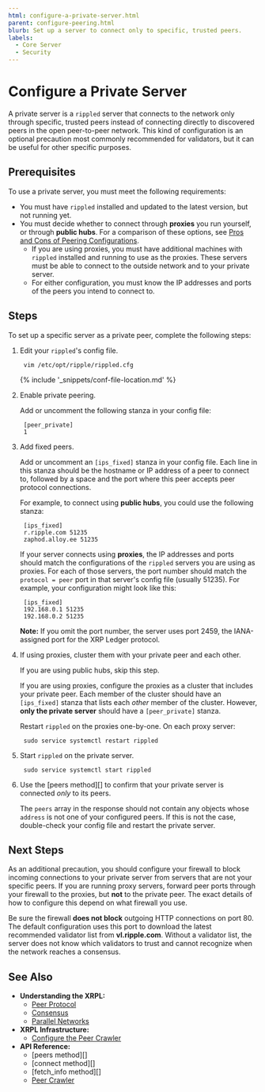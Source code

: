 ```yaml
---
html: configure-a-private-server.html
parent: configure-peering.html
blurb: Set up a server to connect only to specific, trusted peers.
labels:
  - Core Server
  - Security
---
```

# Configure a Private Server

A private server is a `rippled` server that connects to the network only through specific, trusted peers instead of connecting directly to discovered peers in the open peer-to-peer network. This kind of configuration is an optional precaution most commonly recommended for validators, but it can be useful for other specific purposes.

## Prerequisites

To use a private server, you must meet the following requirements:

- You must have `rippled` installed and updated to the latest version, but not running yet.
- You must decide whether to connect through **proxies** you run yourself, or through **public hubs**. For a comparison of these options, see [Pros and Cons of Peering Configurations](../../peer-protocol.md#pros-and-cons-of-peering-configurations).
    - If you are using proxies, you must have additional machines with `rippled` installed and running to use as the proxies. These servers must be able to connect to the outside network and to your private server.
    - For either configuration, you must know the IP addresses and ports of the peers you intend to connect to.

## Steps

To set up a specific server as a private peer, complete the following steps:

1. Edit your `rippled`'s config file.

        vim /etc/opt/ripple/rippled.cfg

    {% include '_snippets/conf-file-location.md' %}<!--_ -->

2. Enable private peering.

    Add or uncomment the following stanza in your config file:

        [peer_private]
        1

3. Add fixed peers.

    Add or uncomment an `[ips_fixed]` stanza in your config file. Each line in this stanza should be the hostname or IP address of a peer to connect to, followed by a space and the port where this peer accepts peer protocol connections.

    For example, to connect using **public hubs**, you could use the following stanza:

        [ips_fixed]
        r.ripple.com 51235
        zaphod.alloy.ee 51235

    If your server connects using **proxies**, the IP addresses and ports should match the configurations of the `rippled` servers you are using as proxies. For each of those servers, the port number should match the `protocol = peer` port in that server's config file (usually 51235). For example, your configuration might look like this:

        [ips_fixed]
        192.168.0.1 51235
        192.168.0.2 51235

    **Note:** If you omit the port number, the server uses port 2459, the IANA-assigned port for the XRP Ledger protocol.

4. If using proxies, cluster them with your private peer and each other.

    If you are using public hubs, skip this step.

    If you are using proxies, configure the proxies as a cluster that includes your private peer. Each member of the cluster should have an `[ips_fixed]` stanza that lists each _other_ member of the cluster. However, **only the private server** should have a `[peer_private]` stanza.

    Restart `rippled` on the proxies one-by-one. On each proxy server:

        sudo service systemctl restart rippled

5. Start `rippled` on the private server.

        sudo service systemctl start rippled

6. Use the [peers method][] to confirm that your private server is connected _only_ to its peers.

    The `peers` array in the response should not contain any objects whose `address` is not one of your configured peers. If this is not the case, double-check your config file and restart the private server.


## Next Steps

As an additional precaution, you should configure your firewall to block incoming connections to your private server from servers that are not your specific peers. If you are running proxy servers, forward peer ports through your firewall to the proxies, but **not** to the private peer. The exact details of how to configure this depend on what firewall you use.

Be sure the firewall **does not block** outgoing HTTP connections on port 80. The default configuration uses this port to download the latest recommended validator list from **vl.ripple.com**. Without a validator list, the server does not know which validators to trust and cannot recognize when the network reaches a consensus.

## See Also

- **Understanding the XRPL:**
    - [Peer Protocol](../../peer-protocol.md)
    - [Consensus](../../../concepts/understanding-xrpl/xrpl/consensus.md)
    - [Parallel Networks](../configuration/connect-your-rippled-to-the-xrp-test-net.md)
- **XRPL Infrastructure:**
    - [Configure the Peer Crawler](configure-the-peer-crawler.md)
- **API Reference:**
    - [peers method][]
    - [connect method][]
    - [fetch_info method][]
    - [Peer Crawler](../../../references/http-websocket-apis/peer-port-methods/peer-crawler.md)


<!--{# common link defs #}-->
<!-- {% include '_snippets/rippled-api-links.md' %}			
{% include '_snippets/tx-type-links.md' %}			
{% include '_snippets/rippled_versions.md' %} -->
